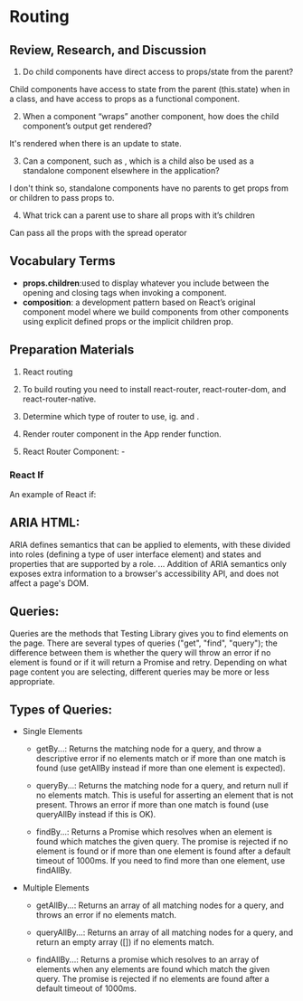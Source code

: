# Routing

## Review, Research, and Discussion

1) Do child components have direct access to props/state from the parent?

Child components have access to state from the parent (this.state) when in a class, and have access to props as a functional component.



2) When a component “wraps” another component, how does the child component’s output get rendered?

It's rendered when there is an update to state.

3) Can a component, such as <Content />, which is a child also be used as a standalone component elsewhere in the application?

I don't think so, standalone components have no parents to get props from or children to pass props to.

4) What trick can a parent use to share all props with it’s children

Can pass all the props with the spread operator


## Vocabulary Terms

- **props.children**:used to display whatever you include between the opening and closing tags when invoking a component.
- **composition**: a development pattern based on React’s original component model where we build components from other components using explicit defined props or the implicit children prop.


## Preparation Materials

1) React routing


2) To build routing you need to install react-router, react-router-dom, and react-router-native.
3) Determine which type of router to use, ig. <BrowserRouter> and <HashRouter>.
4) Render router component in the App render function.
5) React Router Component: - <Route path=''/>
<Switch>




### React If

An example of React if:



## ARIA HTML:

ARIA defines semantics that can be applied to elements, with these divided into roles (defining a type of user interface element) and states and properties that are supported by a role. ... Addition of ARIA semantics only exposes extra information to a browser's accessibility API, and does not affect a page's DOM.

## Queries:

Queries are the methods that Testing Library gives you to find elements on the page. There are several types of queries ("get", "find", "query"); the difference between them is whether the query will throw an error if no element is found or if it will return a Promise and retry. Depending on what page content you are selecting, different queries may be more or less appropriate.

## Types of Queries:

- Single Elements
        

    - getBy...: Returns the matching node for a query, and throw a descriptive error if no elements match or if more than one match is found (use getAllBy instead if more than one element is expected).


    - queryBy...: Returns the matching node for a query, and return null if no elements match. This is useful for asserting an element that is not present. Throws an error if more than one match is found (use queryAllBy instead if this is OK).


    - findBy...: Returns a Promise which resolves when an element is found which matches the given query. The promise is rejected if no element is found or if more than one element is found after a default timeout of 1000ms. If you need to find more than one element, use findAllBy.


- Multiple Elements


    - getAllBy...: Returns an array of all matching nodes for a query, and throws an error if no elements match.


    - queryAllBy...: Returns an array of all matching nodes for a query, and return an empty array ([]) if no elements match.


    - findAllBy...: Returns a promise which resolves to an array of elements when any elements are found which match the given query. The promise is rejected if no elements are found after a default timeout of 1000ms.
